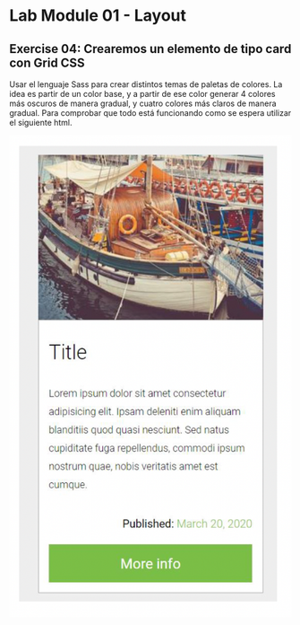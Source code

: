 # Lab Module 01 - Layout

## Exercise 04: Crearemos un elemento de tipo card con Grid CSS

Usar el lenguaje Sass para crear distintos temas de paletas de colores.
La idea es partir de un color base, y a partir de ese color generar 4 colores más oscuros de manera gradual, y cuatro colores más claros de manera gradual.
Para comprobar que todo está funcionando como se espera utilizar el siguiente html.

![imagen barco](https://github.com/elevalgue/ejercicios-master-frontend/blob/main/module-01-layout/lab-01/exercise-04/images/lab-01-ex-04.png)
